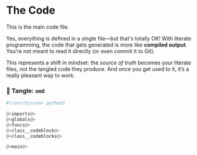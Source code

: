 # The Code

This is the main code file.

Yes, everything is defined in a single file—but that's totally OK! With literate programming, the code that gets generated is more like **compiled output**. You’re not meant to read it directly (or even commit it to Git).

This represents a shift in mindset: the *source of truth* becomes your literate files, not the tangled code they produce. And once you get used to it, it’s a really pleasant way to work.

### 🔗 Tangle: `omd`

```python {tangle=omd}
#!/usr/bin/env python3

@<imports@>
@<globals@>
@<funcs@>
@<class__codeblock@>
@<class__codeblocks@>

@<main@>
```
